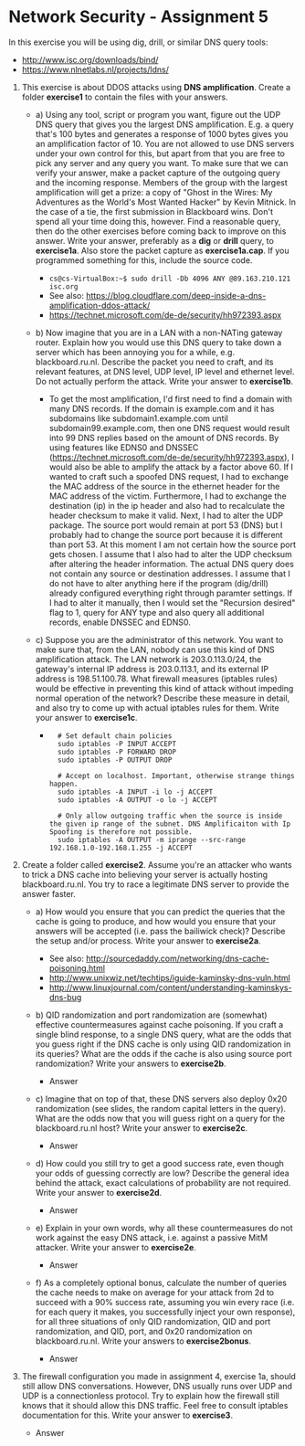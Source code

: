 # Network Security - Assignment 5

In this exercise you will be using dig, drill, or similar DNS query tools:
* http://www.isc.org/downloads/bind/
* https://www.nlnetlabs.nl/projects/ldns/

1. This exercise is about DDOS attacks using **DNS amplification**. Create a folder **exercise1** to contain the files with your answers.

	* a) Using any tool, script or program you want, figure out the UDP DNS query that gives you the largest DNS amplification. E.g. a query that's 100 bytes and generates a response of 1000 bytes gives you an amplification factor of 10. You are not allowed to use DNS servers under your own control for this, but apart from that you are free to pick any server and any query you want. To make sure that we can verify your answer, make a packet capture of the outgoing query and the incoming response. Members of the group with the largest amplification will get a prize: a copy of "Ghost in the Wires: My Adventures as the World's Most Wanted Hacker" by Kevin Mitnick. In the case of a tie, the first submission in Blackboard wins. Don't spend all your time doing this, however. Find a reasonable query, then do the other exercises before coming back to improve on this answer. Write your answer, preferably as a **dig** or **drill** query, to **exercise1a**. Also store the packet capture as **exercise1a.cap**. If you programmed something for this, include the source code.
		
		* ``` cs@cs-VirtualBox:~$ sudo drill -Db 4096 ANY @89.163.210.121 isc.org ```
		* See also: https://blog.cloudflare.com/deep-inside-a-dns-amplification-ddos-attack/
		* https://technet.microsoft.com/de-de/security/hh972393.aspx

	* b) Now imagine that you are in a LAN with a non-NATing gateway router. Explain how you would use this DNS query to take down a server which has been annoying you for a while, e.g. blackboard.ru.nl. Describe the packet you need to craft, and its relevant features, at DNS level, UDP level, IP level and ethernet level. Do not actually perform the attack. Write your answer to **exercise1b**.

		* To get the most amplification, I'd first need to find a domain with many DNS records. If the domain is example.com and it has subdomains like subdomain1.example.com until subdomain99.example.com, then one DNS request would result into 99 DNS replies based on the amount of DNS records. By using features like EDNS0 and DNSSEC (https://technet.microsoft.com/de-de/security/hh972393.aspx), I would also be able to amplify the attack by a factor above 60. If I wanted to craft such a spoofed DNS request, I had to exchange the MAC address of the source in the ethernet header for the MAC address of the victim. Furthermore, I had to exchange the destination (ip) in the ip header and also had to recalculate the header checksum to make it valid. Next, I had to alter the UDP package. The source port would remain at port 53 (DNS) but I probably had to change the source port because it is different than port 53. At this moment I am not certain how the source port gets chosen. I assume that I also had to alter the UDP checksum after altering the header information. The actual DNS query does not contain any source or destination addresses. I assume that I do not have to alter anything here if the program (dig/drill) already configured everything right through paramter settings. If I had to alter it manually, then I would set the "Recursion desired" flag to 1, query for ANY type and also query all additional records, enable DNSSEC and EDNS0.

	* c) Suppose you are the administrator of this network. You want to make sure that, from the LAN, nobody can use this kind of DNS amplification attack. The LAN network is 203.0.113.0/24, the gateway's internal IP address is 203.0.113.1, and its external IP address is 198.51.100.78. What firewall measures (iptables rules) would be effective in preventing this kind of attack without impeding normal operation of the network? Describe these measure in detail, and also try to come up with actual iptables rules for them. Write your answer to **exercise1c**.

		* ``` 
			# Set default chain policies
			sudo iptables -P INPUT ACCEPT
			sudo iptables -P FORWARD DROP
			sudo iptables -P OUTPUT DROP

			# Accept on localhost. Important, otherwise strange things happen.
			sudo iptables -A INPUT -i lo -j ACCEPT
			sudo iptables -A OUTPUT -o lo -j ACCEPT

			# Only allow outgoing traffic when the source is inside the given ip range of the subnet. DNS Amplificaiton with Ip Spoofing is therefore not possible.
			sudo iptables -A OUTPUT -m iprange --src-range 192.168.1.0-192.168.1.255 -j ACCEPT

2. Create a folder called **exercise2**. Assume you're an attacker who wants to trick a DNS cache into believing your server is actually hosting blackboard.ru.nl. You try to race a legitimate DNS server to provide the answer faster.

	* a) How would you ensure that you can predict the queries that the cache is going to produce, and how would you ensure that your answers will be accepted (i.e. pass the bailiwick check)? Describe the setup and/or process. Write your answer to **exercise2a**.

		* See also: http://sourcedaddy.com/networking/dns-cache-poisoning.html
		* http://www.unixwiz.net/techtips/iguide-kaminsky-dns-vuln.html
		* http://www.linuxjournal.com/content/understanding-kaminskys-dns-bug

	* b) QID randomization and port randomization are (somewhat) effective countermeasures against cache poisoning. If you craft a single blind response, to a single DNS query, what are the odds that you guess right if the DNS cache is only using QID randomization in its queries? What are the odds if the cache is also using source port randomization? Write your answers to **exercise2b**.
	
		* Answer

	* c) Imagine that on top of that, these DNS servers also deploy 0x20 randomization (see slides, the random capital letters in the query). What are the odds now that you will guess right on a query for the blackboard.ru.nl host? Write your answer to **exercise2c**.

		* Answer

	* d) How could you still try to get a good success rate, even though your odds of guessing correctly are low? Describe the general idea behind the attack, exact calculations of probability are not required. Write your answer to **exercise2d**.	

		* Answer

	* e) Explain in your own words, why all these countermeasures do not work against the easy DNS attack, i.e. against a passive MitM attacker. Write your answer to **exercise2e**.
	
		* Answer

	* f) As a completely optional bonus, calculate the number of queries the cache needs to make on average for your attack from 2d to succeed with a 90% success rate, assuming you win every race (i.e. for each query it makes, you successfully inject your own response), for all three situations of only QID randomization, QID and port randomization, and QID, port, and 0x20 randomization on blackboard.ru.nl. Write your answers to **exercise2bonus**.

		* Answer


3. The firewall configuration you made in assignment 4, exercise 1a, should still allow DNS conversations. However, DNS usually runs over UDP and UDP is a connectionless protocol. Try to explain how the firewall still knows that it should allow this DNS traffic. Feel free to consult iptables documentation for this. Write your answer to **exercise3**. 

	* Answer			


